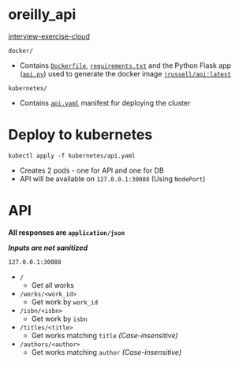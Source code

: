 # oreilly_api
[interview-exercise-cloud](https://github.com/oreillymedia/interview-exercise-cloud)

`docker/`

* Contains [`Dockerfile`](docker/Dockerfile), [`requirements.txt`](docker/requirements.txt) and the Python Flask app ([`api.py`](docker/api/api.py)) used to generate the docker image [`jrussell/api:latest`](https://hub.docker.com/r/jrussell/api)

`kubernetes/`

* Contains [`api.yaml`](kubernetes/api.yaml) manifest for deploying the cluster

# Deploy to kubernetes
`kubectl apply -f kubernetes/api.yaml`
- Creates 2 pods - one for API and one for DB
- API will be available on `127.0.0.1:30088` (Using `NodePort`)

# API
**All responses are `application/json`**

**_Inputs are not sanitized_**

`127.0.0.1:30088`
- `/`
    - Get all works
- `/works/<work_id>`
    - Get work by `work_id`
- `/isbn/<isbn>`
    - Get work by `isbn`
- `/titles/<title>`
    * Get works matching `title` _(Case-insensitive)_
- `/authors/<author>`
    * Get works matching `author` _(Case-insensitive)_